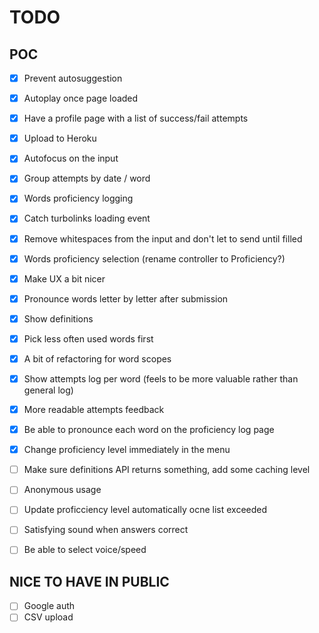 # TODO

## POC

- [x] Prevent autosuggestion
- [x] Autoplay once page loaded
- [x] Have a profile page with a list of success/fail attempts
- [x] Upload to Heroku
- [x] Autofocus on the input
- [x] Group attempts by date / word
- [x] Words proficiency logging
- [x] Catch turbolinks loading event
- [x] Remove whitespaces from the input and don't let to send until filled
- [x] Words proficiency selection (rename controller to Proficiency?)
- [x] Make UX a bit nicer
- [x] Pronounce words letter by letter after submission
- [x] Show definitions
- [x] Pick less often used words first
- [x] A bit of refactoring for word scopes
- [x] Show attempts log per word (feels to be more valuable rather than general log)
- [x] More readable attempts feedback
- [x] Be able to pronounce each word on the proficiency log page
- [x] Change proficiency level immediately in the menu
- [ ] Make sure definitions API returns something, add some caching level
- [ ] Anonymous usage
- [ ] Update proficciency level automatically ocne list exceeded
- [ ] Satisfying sound when answers correct
- [ ] Be able to select voice/speed


## NICE TO HAVE IN PUBLIC

- [ ] Google auth
- [ ] CSV upload
